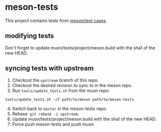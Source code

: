 # meson-tests

This project contains tests from [meson/test cases].

## modifying tests

Don't forget to update muon/tests/project/meson.build with the sha1 of the new
HEAD.

## syncing tests with upstream

1. Checkout the `upstream` branch of this repo.
2. Checkout the desired revision to sync to in the meson repo.
3. Run `tools/update_tests.sh` from the muon repo:

```
tools/update_tests.sh -cf path/to/meson path/to/meson-tests
```

4. Switch back to `master` in the meson-tests repo.
5. Rebase: `git rebase -i upstream`.
6. Update muon/tests/project/meson.build with the sha1 of the new HEAD.
7. Force push meson-tests and push muon

[meson/test cases]: https://github.com/mesonbuild/meson/tree/master/test%20cases
